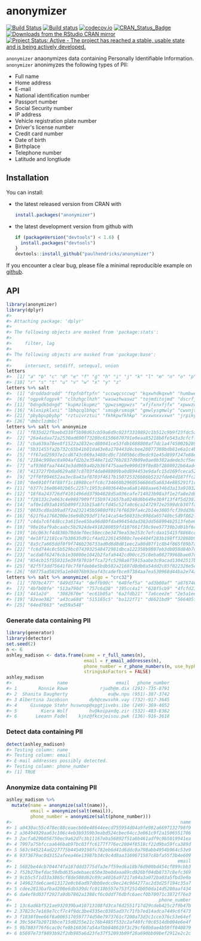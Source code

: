 <!-- README.md is generated from README.Rmd. Please edit that file -->
anonymizer
==========

[![Build Status](https://travis-ci.org/paulhendricks/anonymizer.png?branch=master)](https://travis-ci.org/paulhendricks/anonymizer) [![Build status](https://ci.appveyor.com/api/projects/status/au9ww7v8mhgr59s8/branch/master?svg=true)](https://ci.appveyor.com/project/paulhendricks/anonymizer/branch/master) [![codecov.io](http://codecov.io/github/paulhendricks/anonymizer/coverage.svg?branch=master)](http://codecov.io/github/paulhendricks/anonymizer?branch=master) [![CRAN\_Status\_Badge](http://www.r-pkg.org/badges/version/anonymizer)](http://cran.r-project.org/package=anonymizer) [![Downloads from the RStudio CRAN mirror](http://cranlogs.r-pkg.org/badges/anonymizer)](http://cran.rstudio.com/package=anonymizer) [![Project Status: Active - The project has reached a stable, usable state and is being actively developed.](http://www.repostatus.org/badges/0.1.0/active.svg)](http://www.repostatus.org/#active)

`anonymizer` anaonymizes data containing Personally Identifiable Information. `anonymizer` anonimyzes the following types of PII:

-   Full name
-   Home address
-   E-mail
-   National identification number
-   Passport number
-   Social Security number
-   IP address
-   Vehicle registration plate number
-   Driver's license number
-   Credit card number
-   Date of birth
-   Birthplace
-   Telephone number
-   Latitude and longtiude

Installation
------------

You can install:

-   the latest released version from CRAN with

    ``` r
    install.packages("anonymizer")
    ```

-   the latest development version from github with

    ``` r
    if (packageVersion("devtools") < 1.6) {
      install.packages("devtools")
    }
    devtools::install_github("paulhendricks/anonymizer")
    ```

If you encounter a clear bug, please file a minimal reproducible example on [github](https://github.com/paulhendricks/anonymizer/issues).

API
---

``` r
library(anonymizer)
library(dplyr)
#> 
#> Attaching package: 'dplyr'
#> 
#> The following objects are masked from 'package:stats':
#> 
#>     filter, lag
#> 
#> The following objects are masked from 'package:base':
#> 
#>     intersect, setdiff, setequal, union
letters
#>  [1] "a" "b" "c" "d" "e" "f" "g" "h" "i" "j" "k" "l" "m" "n" "o" "p" "q"
#> [18] "r" "s" "t" "u" "v" "w" "x" "y" "z"
letters %>% salt
#>  [1] "droddadrodd" "ftpfnbftpfn" "sccwqcsccwq" "kqxwhdkqxwh" "humbwehumbw"
#>  [6] "ogpvkfogpvk" "clhzhgclhzh" "waswzhwaswz" "tojmditojmd" "dscrfjdscrf"
#> [11] "bdngdkbdngd" "kupmzlkupmz" "gpwzsmgpwzs" "xfjfxnxfjfx" "xpwwzoxpwwz"
#> [16] "klxnipklxni" "lbhqcqlbhqc" "smsqkrsmsqk" "gmwlysgmwly" "cwvnjtcwvnj"
#> [21] "pbybpupbybp" "rztuivrztui" "fkhkpwfkhkp" "xvxwnxxvxwn" "jrpikyjrpik"
#> [26] "dmbclzdmbcl"
letters %>% salt %>% anonymize
#>  [1] "f835d22f9aebd310f5b98d63cb59a6d9c023f3310892c1b512c9b9f23fdc5a12"
#>  [2] "26a4adaa72a2530ad690f73280c61506070791e0eaa85218b8fe543a3cfcffec"
#>  [3] "cba638a78ee8f1522a2832ecd88041ce53fdb1688800af7dc1a4745002b28939"
#>  [4] "5b31455fa2b732c65b41b01da63e8a170443d4cbee20077388bdb61e6a1c4bfd"
#>  [5] "ff67ad25937e1cd8743c669a3480cd9c71605b6cd9edc91e45d899f247e88e3f"
#>  [6] "2184c998ec8a904afd2b2e3548e71d276b2837d909e0ae0b382adede3cf5ed8e"
#>  [7] "af9368faa74443e3dd969a4b2b36f475aae9e990d19f8e8bf2880922b64ad444"
#>  [8] "413727fb0a0629a887c8703f4da048809ba0d894453e9dafc15d169fceca52e3"
#>  [9] "2ff8f094652aa3ec8a43af8703f4617b150725326b86b5232fde64d187ffc2ab"
#> [10] "0e6910ff4f88ff1c18980ceffc8c734660b2960556686d5a6834e885291f1caa"
#> [11] "6377c16e06402b65c2257c1953c8403644bea6a81466aae6346d3a13a9103277"
#> [12] "18f8a243726df4101496dd379b4628d5a036cafe714023b98a3f1e2fa8e2d890"
#> [13] "f28133c2e063c4e9887909ff15b9741657ba0248d6b649e3b9f13f4f5d2387d8"
#> [14] "af0e1d93a8195b899f131b15a8fcfd45c52fa0c6ca1472972e2599dcb307fa1a"
#> [15] "0035cd8a1b9ad7f2a232145b5980df0176f6639fa4c2b14e3805fcf39dd30a6a"
#> [16] "621f6a1768200e16e9db293df1fe14ca54e56831bc998da65740bc5d9f862f92"
#> [17] "c4da7c6f4d8cc3a615ee65ba96d80fda496454dad383dd568994b2513febe0ed"
#> [18] "98e16af9abcaabc5b2924de4918280859fd107661f30c9ee57739b2d01bf6cc1"
#> [19] "16c063cf4d838b70dde70ec58eccbe3479ea53e253c7efcdaa15415f8868cc19"
#> [20] "4e18f12181ce7b38635d91cf4ad1226145080c7ee4404f283b198ff32868b9a7"
#> [21] "8a5c7a665ddf0f9f746b236733ad0d8d8d81eec2a80d87f1c8b4f865f89b7aaa"
#> [22] "fc6d744c8c5b529bc0743932548472981dbca122358b9807eb3db058d84b7d75"
#> [23] "acda8f62476cb1e30800e1042b2fafa9442cd00cc25c8eba08279968bae07cd3"
#> [24] "854cb15f550315e39f8701bffca72fc5298a6f5915aabe3c9acad13042517b1a"
#> [25] "82f5f3dd75641f0c7f8fdeb6e5bdb582a21607d8db0a54dd2c85f022326e5cee"
#> [26] "68775ad58195a1e04076b93eaf43cadefbce97384aa7ea530968d44ba2e74ae8"
letters %>% salt %>% anonymize(.algo = "crc32")
#>  [1] "707bc477" "849d374a" "deffb90c" "648fef5a" "ad3b00af" "a8767463"
#>  [7] "4bfb00fe" "513a790d" "757c6d38" "195cc4a1" "628f5cb9" "4fcfd234"
#> [13] "441a2d"   "3082670e" "ec61b05a" "6a2fdb21" "7a6cee2e" "2e5a1eef"
#> [19] "82eae382" "a43ca68d" "515165c5" "ba122f71" "d6621bd9" "566405f0"
#> [25] "64ed7663" "ed59a548"
```

### Generate data containing PII

``` r
library(generator)
library(detector)
set.seed(2)
n <- 6
ashley_madison <- data.frame(name = r_full_names(n), 
                             email = r_email_addresses(n), 
                             phone_number = r_phone_numbers(n, use_hyphens = TRUE, use_parentheses = TRUE), 
                             stringsAsFactors = FALSE)
ashley_madison
#>                 name                  email   phone_number
#> 1        Ronnie Rowe            rjudh@m.dix (291)-735-8791
#> 2  Shanita Daugherty               eu@w.npu (951)-387-3742
#> 3 Albertina Jacobson        dyh@cewsvhk.vay (732)-917-3645
#> 4     Giuseppe Stehr huswnop@xpgtjivebs.ibe (249)-369-4652
#> 5         Kiera Wolf        hv@koipaxdq.zir (532)-483-8362
#> 6       Leeann Fadel    kjnz@fkcxjeisou.pwk (136)-916-3618
```

### Detect data containing PII

``` r
detect(ashley_madison)
#> Testing column: name
#> Testing column: email
#> E-mail addresses possibly detected.
#> Testing column: phone_number
#> [1] TRUE
```

### Anonymize data containing PII

``` r
ashley_madison %>% 
  mutate(name = anonymize(salt(name)), 
         email = anonymize(salt(email)), 
         phone_number = anonymize(salt(phone_number)))
#>                                                               name
#> 1 a0430ac55c478ec88ceaecb60e48644eecd755954d04a9fe982a6697132798f9
#> 2 a36494929aa63c106c4eb3b9359b3eabd524cbec64cc3e061c9f2a1506551706
#> 3 2acfa829b056750ec9a62d7c3b11167eba56892f51a6b461adf9c9b5019941ea
#> 4 7997a75bfccaa646bab97bc03ffc6177f776ec2004f8518cf22d9ba59fca389d
#> 5 563c945214ad227775b44549198fc782eb6d41d6ddc0a798abb4954b964c53e9
#> 6 9373679ac0d3152afeea46e13987b34c9c4d8aa3169671587c8bfa55f3b4e609
#>                                                              email
#> 1 5682be44cb704474fa187ddd3775dfa3e7f59ed6a18b76d980bd454cf899cbb3
#> 2 f52b27befdac59dbd635adebaec65be3be0daaa89cd926bf04db8737c8efc369
#> 3 9cb5c5f1d33a3865cf8de508d62c89ca4016a97217a94a3a072ba03a5fbd3e0a
#> 4 149627de6cae613172e0cb8ad97dbb0edcc9ec24c964277ac2d3d25f194c35a7
#> 5 cdee2813bafbad200e6db539dcfc0110b557e753f2514b050da14d5280aaf434
#> 6 da4ef8d037f2927a9db7802a1388cf6c0ddf76dbfc6aecf0b70071c3872f76e3
#>                                                       phone_number
#> 1 13c6ad6bf521ae932039ba410713108fd3ca76d2551f17d29cdeb425c2f9b47b
#> 2 37823c7e169e7ccf7c4f9dc3be4335ec0305ad37c71fb7ed14adca7449c6f473
#> 3 f1838f0ee66f8a0065170597774d50e7973761c7200a73d3c1cce376c53e64ef
#> 4 39c5047b20719bce715d0255e21c76b4485f532c2af40fcf0c8514db004e6e4f
#> 5 9b7883f76f6cac0cfe8b160367a54afbb848619f3c29cf60b0ae4b59ff840879
#> 6 b5607e73f9893b92f2db985a6d23fe37f52093b09f28a690bb09bef2912e2c2c
```
